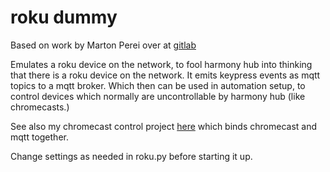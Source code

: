# roku dummy

Based on work by Marton Perei over at [gitlab](https://gitlab.com/mindig.marton/emulated_roku)

Emulates a roku device on the network, to fool harmony hub into thinking that there is a roku device on the network. It emits keypress events as mqtt topics to a mqtt broker. Which then can be used in automation setup, to control devices which normally are uncontrollable by harmony hub (like chromecasts.)

See also my chromecast control project [here](https://github.com/tbowmo/chromecastcontrol) which binds chromecast and mqtt together.

Change settings as needed in roku.py before starting it up.